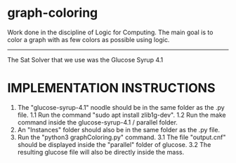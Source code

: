 # graph-coloring
Work done in the discipline of Logic for Computing. The main goal is to color a graph with as few colors as possible using logic.

----------------------------------------------------------------------------------------------------------------------------
The Sat Solver that we use was the Glucose Syrup 4.1

# IMPLEMENTATION INSTRUCTIONS
1. The "glucose-syrup-4.1" noodle should be in the same folder as the .py file.
1.1 Run the command "sudo apt install zlib1g-dev".
1.2 Run the make command inside the glucose-syrup-4.1 / parallel folder.
2. An "Instances" folder should also be in the same folder as the .py file.
3. Run the "python3 graphColoring.py" command.
3.1 The file "output.cnf" should be displayed inside the "parallel" folder of glucose.
3.2 The resulting glucose file will also be directly inside the mass.
